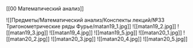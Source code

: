 [[00 Математический анализ]]

![[Предметы/Математический анализ/Конспекты лекций/№33 Тригонометрические ряды Фурье/matan19_1.jpg]]
![[matan19_2.jpg]]
![[matan19_3.jpg]]
![[matan19_4.jpg]]
![[matan19_5.jpg]]
![[matan20_1.jpg]]
![[matan20_2.jpg]]
![[matan20_3.jpg]]
![[matan20_4.jpg]]
![[matan20_5.jpg]]